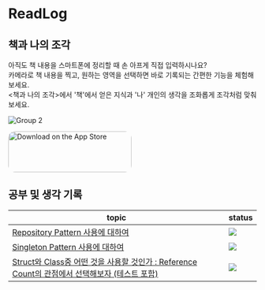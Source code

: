 # ReadLog

## 책과 나의 조각

아직도 책 내용을 스마트폰에 정리할 때 손 아프게 직접 입력하시나요?<br/>
카메라로 책 내용을 찍고, 원하는 영역을 선택하면 바로 기록되는 간편한 기능을 체험해보세요.<br/>
<책과 나의 조각>에서 '책'에서 얻은 지식과 '나' 개인의 생각을 조화롭게 조각처럼 맞춰보세요.<br/>

![Group 2](https://github.com/ProjectInTheClass/ReadLog/assets/26588989/ebcd2880-cea0-4693-a084-60b0c11f88ca)



<a href="https://apps.apple.com/us/app/%EC%B1%85%EA%B3%BC-%EB%82%98%EC%9D%98-%EC%A1%B0%EA%B0%81-%ED%8E%B8%ED%95%9C-%EB%8F%85%EC%84%9C-%EA%B8%B0%EB%A1%9D/id6474217358?itsct=apps_box_badge&amp;itscg=30200" style="display: inline-block; overflow: hidden; border-radius: 13px; width: 250px; height: 83px;"><img src="https://tools.applemediaservices.com/api/badges/download-on-the-app-store/black/ko-kr?size=250x83&amp;releaseDate=1702425600" alt="Download on the App Store" style="border-radius: 13px; width: 250px; height: 83px;"></a>

## 공부 및 생각 기록

| topic                      | status      |
| -------------------------- | ---------- |
| [Repository Pattern 사용에 대하여](https://github.com/SH0123/BookAndMe/issues/2) |   <img src = "https://img.shields.io/badge/complete-brightgreen"/>  | 
| [Singleton Pattern 사용에 대하여](https://github.com/SH0123/BookAndMe/issues/3) |   <img src = "https://img.shields.io/badge/complete-brightgreen"/>  | 
| [Struct와 Class중 어떤 것을 사용할 것인가 : Reference Count의 관점에서 선택해보자 (테스트 포함)](https://github.com/SH0123/BookAndMe/issues/2#issuecomment-1925634088) |   <img src = "https://img.shields.io/badge/complete-brightgreen"/>  | 

